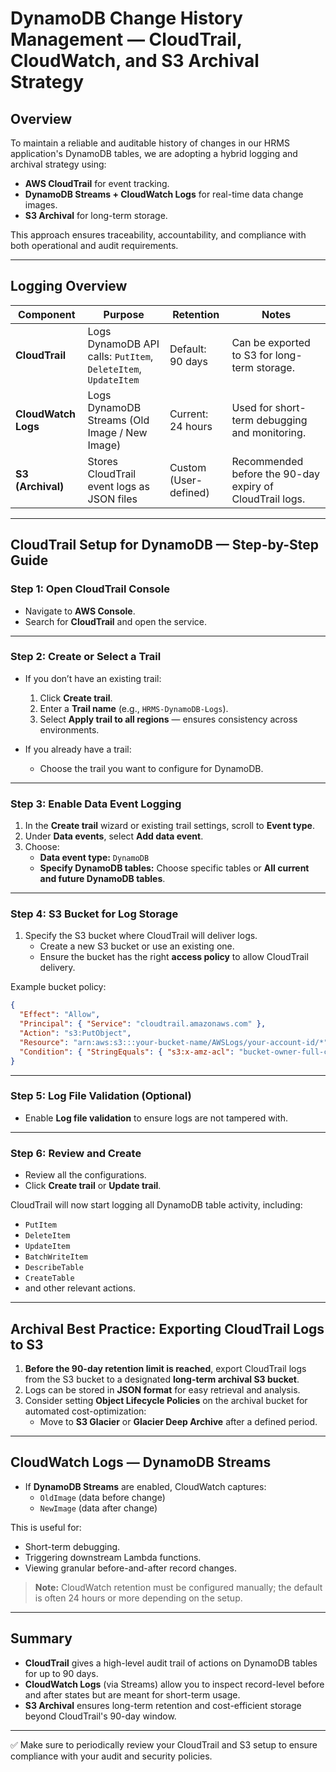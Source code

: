 # DynamoDB Change History Management — CloudTrail, CloudWatch, and S3 Archival Strategy

## Overview

To maintain a reliable and auditable history of changes in our HRMS application's DynamoDB tables, we are adopting a hybrid logging and archival strategy using:

- **AWS CloudTrail** for event tracking.
- **DynamoDB Streams + CloudWatch Logs** for real-time data change images.
- **S3 Archival** for long-term storage.

This approach ensures traceability, accountability, and compliance with both operational and audit requirements.

---

## Logging Overview

| Component         | Purpose                                                     | Retention         | Notes                                  |
|--------------------|-------------------------------------------------------------|--------------------|----------------------------------------|
| **CloudTrail**     | Logs DynamoDB API calls: `PutItem`, `DeleteItem`, `UpdateItem` | Default: 90 days  | Can be exported to S3 for long-term storage. |
| **CloudWatch Logs**| Logs DynamoDB Streams (Old Image / New Image)               | Current: 24 hours | Used for short-term debugging and monitoring. |
| **S3 (Archival)**  | Stores CloudTrail event logs as JSON files                  | Custom (User-defined) | Recommended before the 90-day expiry of CloudTrail logs. |

---

## CloudTrail Setup for DynamoDB — Step-by-Step Guide

### Step 1: Open CloudTrail Console
- Navigate to **AWS Console**.
- Search for **CloudTrail** and open the service.

---

### Step 2: Create or Select a Trail
- If you don’t have an existing trail:
  1. Click **Create trail**.
  2. Enter a **Trail name** (e.g., `HRMS-DynamoDB-Logs`).
  3. Select **Apply trail to all regions** — ensures consistency across environments.

- If you already have a trail:
  - Choose the trail you want to configure for DynamoDB.

---

### Step 3: Enable Data Event Logging
1. In the **Create trail** wizard or existing trail settings, scroll to **Event type**.
2. Under **Data events**, select **Add data event**.
3. Choose:
    - **Data event type:** `DynamoDB`
    - **Specify DynamoDB tables:** Choose specific tables or **All current and future DynamoDB tables**.

---

### Step 4: S3 Bucket for Log Storage
1. Specify the S3 bucket where CloudTrail will deliver logs.
    - Create a new S3 bucket or use an existing one.
    - Ensure the bucket has the right **access policy** to allow CloudTrail delivery.

Example bucket policy:
```json
{
  "Effect": "Allow",
  "Principal": { "Service": "cloudtrail.amazonaws.com" },
  "Action": "s3:PutObject",
  "Resource": "arn:aws:s3:::your-bucket-name/AWSLogs/your-account-id/*",
  "Condition": { "StringEquals": { "s3:x-amz-acl": "bucket-owner-full-control" } }
}
```

---

### Step 5: Log File Validation (Optional)
- Enable **Log file validation** to ensure logs are not tampered with.

---

### Step 6: Review and Create
- Review all the configurations.
- Click **Create trail** or **Update trail**.

CloudTrail will now start logging all DynamoDB table activity, including:
- `PutItem`
- `DeleteItem`
- `UpdateItem`
- `BatchWriteItem`
- `DescribeTable`
- `CreateTable`
- and other relevant actions.

---

## Archival Best Practice: Exporting CloudTrail Logs to S3

1. **Before the 90-day retention limit is reached**, export CloudTrail logs from the S3 bucket to a designated **long-term archival S3 bucket**.
2. Logs can be stored in **JSON format** for easy retrieval and analysis.
3. Consider setting **Object Lifecycle Policies** on the archival bucket for automated cost-optimization:
    - Move to **S3 Glacier** or **Glacier Deep Archive** after a defined period.

---

## CloudWatch Logs — DynamoDB Streams

- If **DynamoDB Streams** are enabled, CloudWatch captures:
    - `OldImage` (data before change)
    - `NewImage` (data after change)

This is useful for:
- Short-term debugging.
- Triggering downstream Lambda functions.
- Viewing granular before-and-after record changes.

> **Note:** CloudWatch retention must be configured manually; the default is often 24 hours or more depending on the setup.

---

## Summary

- **CloudTrail** gives a high-level audit trail of actions on DynamoDB tables for up to 90 days.
- **CloudWatch Logs** (via Streams) allow you to inspect record-level before and after states but are meant for short-term usage.
- **S3 Archival** ensures long-term retention and cost-efficient storage beyond CloudTrail's 90-day window.

---

✅ Make sure to periodically review your CloudTrail and S3 setup to ensure compliance with your audit and security policies.